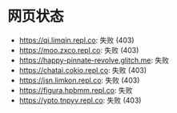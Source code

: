 # 网页状态
- https://qi.limqin.repl.co: 失败 (403)
- https://moo.zxco.repl.co: 失败 (403)
- https://happy-pinnate-revolve.glitch.me: 失败
- https://chatai.cokio.repl.co: 失败 (403)
- https://jsn.limkon.repl.co: 失败 (403)
- https://figura.hpbmm.repl.co: 失败
- https://ypto.tnpyv.repl.co: 失败 (403)
